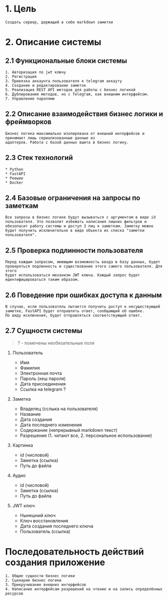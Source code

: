 # 1. Цель
    Создать сервер, держащий в себе markdown заметки

# 2. Описание системы

## 2.1 Функциональные блоки системы
    1. Авторизация по jwt ключу
    2. Регистрация
    3. Привязка аккаунта пользователя к telegram аккауту
    4. Создание и редактирование заметок
    5. Реализация REST API методов для работы с бизнес логикой
    6. Дублирование методов, но с Telegram, как внешним интерфейсом.
    7. Управление паролями
    
## 2.2 Описание взаимодействия бизнес логики и фреймворков
    Бизнес логика максимально изолирована от внешний интерфейсов и принимает лишь сериализованные данные из
    адаптеров. Работа с базой данных вшита в бизнес логику.
    
## 2.3 Стек технологий
    * Python
    * FastAPI
    * Peewee
    * Docker
    
## 2.4  Базовые ограничения на запросы по заметкам
    Все запросы в бизнес логике будут вызываться с аргументом в виде id пользователя. Это позволит избежать написания лишних фильтров и
    обезопасит работу системы и доступ 3 лиц к заметкам. Заметку можно будет получить исключительно в виде объекта их списка "заметки пользователя".
    
## 2.5 Проверка подлинности пользователя
    Перед каждым запросом, имеющим возможность ввода в базу данных, будет проверяться подлинность и существование этого самого пользователя. Для этого
    будет использоваться механизм JWT ключа. Каждый запрос будет идентифицироваться таким образом. 

## 2.6 Поведение при ошибках доступа к данным
    В случае, если пользователь пытается получить доступ к несуществующей заметке, FastAPI будет отправлять ответ, сообщающий об ошибке.
    По виду исключения, будет отправляться соответствующий ответ.

## 2.7 Сущности системы

> ? - помечены необязательные поля

1. Пользователь
    * Имя 
    * Фамилия
    * Электронная почта
    * Пароль (хеш пароля)
    * Дата присоединения
    * Ссылка на telegram ?

2. Заметка
    * Владелец (сслыка на пользователя)
    * Название
    * Дата создания
    * Дата последнего изменения
    * Содержание (непрерывный markdown текст)
    * Разрешение (1. читают все, 2. персональное использование)

3. Картинка 
    * id (числовой)
    * Заметка (ссылка)
    * Путь до файла

4. Аудио
    * id (числовой)
    * Заметка (ссылка)
    * Путь до файла

5. JWT ключ
    * Нынешний ключ
    * Ключ восстановления
    * Дата создания последнего ключа
    * Пользователь (ссылка)


    
# Последовательность действий создания приложение
    1. Общие сущности бизнес логики
    2. Сценарии бизнес логики
    3. Прикручивание внешних интерфейсов
    4. Написание интерфейсам разрешений на чтение и на запись определённых ресурсов





